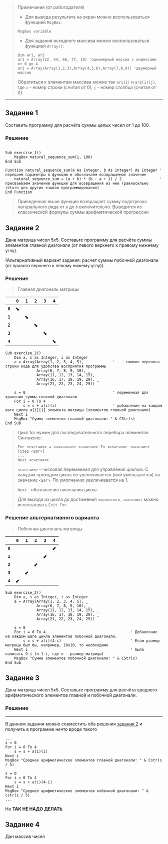 > Примечания (от работодателя)
> - Для вывода результата на экран можно воспользоваться функцией ` MsgBox `:
> ```VBA
> MsgBox variable
> ```
> - Для задания исходного массива можно воспользоваться функцией ` Array() `:
> ```VBA
> Dim ar1, ar2
> ar1 = Array(22, 44, 66, 77, 18) 'одномерный массив с индексами от 0 до 4
> ar2 = Array(Array(1,2,3),Array(4,5,6),Array(7,8,9)) 'двумерный массив
> 
> ```
> Обратиться к элементам массива можно так ` ar1(i) ` и ` ar2(i)(j) `, где `i` - номер строки (считая от 0), `j` - номер столбца (считая от 0). 

----

## Задание 1

Составить программу для расчёта суммы целых чисел от 1 до 100.

### Решение

```VBA

Sub exercise_1()
    MsgBox natural_sequence_sum(1, 100)
End Sub

Function natural_sequence_sum(a As Integer, b As Integer) As Integer ' передаем параметры в функцию и обозначаем возвращаемое значение
    natural_sequence_sum = (a + b) * (b - a + 1) / 2                 ' присваеваем значение функции для возвращения из нее (равносильно return для других языков программирования)
End Function

```
> Приведенная выше функция возвращает сумму подотрезка натурального ряда от `a` до `b` включительно.
> Выводится из классической формулы суммы арифметической прогрессии




## Задание 2

Дана матрица чисел 5x5. Составьте программу для расчёта суммы элементов главной диагонали (от левого верхнего к правому нижнему углу).

(Альтернативный вариант задания: расчет суммы побочной диагонали (от правого верхнего к левому нижему углу)).

### Решение

> Главная диагональ матрицы

|         |    `0`   |    `1`   |    `2`   |    `3`   |    `4`   |
|---------|----------|----------|----------|----------|----------|
| **`0`** | &#11018; |          |          |          |          |
| **`1`** |          | &#11018; |          |          |          |
| **`2`** |          |          | &#11018; |          |          |
| **`3`** |          |          |          | &#11018; |          |
| **`4`** |          |          |          |          | &#11018; |


```VBA
Sub exercise_2()
    Dim a, s as Integer, i as Integer
    a = Array(Array(1, 2, 3, 4, 5), _           ' _ - символ переноса строки кода для удобства восприятия программы
              Array(6, 7, 8, 9, 10), _
              Array(11, 12, 13, 14, 15), _
              Array(16, 17, 18, 19, 20), _
              Array(21, 22, 23, 24, 25))
    
    s = 0                                       ' переменная для хранения суммы главной диагонали
    For i = 0 To 4
        s = s + a(i)(i)                         ' добавление на каждом шаге цикла a[i][j] элемента матрицы (элементов главной диагонали)
    Next i
    MsgBox "Сумма элементов главной диагонали: " & CStr(s)
End Sub
```

> Цикл for нужен для последовательного перебора элементов
> Синтаксис:
> ```VBA
> For <счетчик> = <начальное_значение> To <конечное_значение> [Step <шаг>]
> ...
> Next <счетчик>
> ```
> `<счетчик>` - числовая переменная для управления циклом. С каждым проходом цикла он увеличивается (или уменьшается) на значение `<шаг>`. По умолчанию увеличивается на 1.
> 
> `Next` - обозначение окончания цикла.
>
> Для выхода из цикла до достижения `<конечного_значения>` можно использовать `Exit For`.

### Решение альтернативного варианта


> Побочная диагональ матрицы

|         |    `0`   |    `1`   |    `2`   |    `3`   |    `4`   |
|---------|----------|----------|----------|----------|----------|
| **`0`** |          |          |          |          | &#11019; |
| **`1`** |          |          |          | &#11019; |          |
| **`2`** |          |          | &#11019; |          |          |
| **`3`** |          | &#11019; |          |          |          |
| **`4`** | &#11019; |          |          |          |          |


```VBA
Sub exercise_2()
    Dim a, s as Integer, i as Integer
    a = Array(Array(1, 2, 3, 4, 5), _          
              Array(6, 7, 8, 9, 10), _
              Array(11, 12, 13, 14, 15), _
              Array(16, 17, 18, 19, 20), _
              Array(21, 22, 23, 24, 25))
    
    s = 0                                       
    For i = 0 To 4                                      ' Добавление на каждом шаге цикла элементов побочной диагонали.
        s = s + a(i)(4-i)                               ' Если размер матрицы был бы, например, 10x10, то необходимо 
    Next i                                              ' было написать 9-i (n-1-i, где n - размер матрицы)
    MsgBox "Сумма элементов побочной диагонали: " & CStr(s)
End Sub
```



## Задание 3

Дана матрица чисел 5x5.  Составьте программу для расчёта среднего арифметического элементов главной и побочной диагонали.

### Решение
----

В данном задании можно совместить оба решения [задания 2](#задание-2) и получить в программе нечто вроде такого

```VBA
...
s = 0
For i = 0 To 4
    s = s + a(i)(i)
Next i
MsgBox "Среднее арифметическое элементов главной диагонали: " & Cstr(s / 5)

s = 0
For i = 0 To 4
    s = s + a(i)(4-i)
Next i
MsgBox "Среднее арифметическое элементов побочной диагонали: " & cstr(s / 5)
...
```

Но **ТАК НЕ НАДО ДЕЛАТЬ**

## Задание 4

Дан массив чисел
